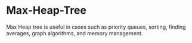 # Max-Heap-Tree
Max Heap tree is useful in cases such as priority queues, sorting, finding averages, graph algorithms, and memory management.
